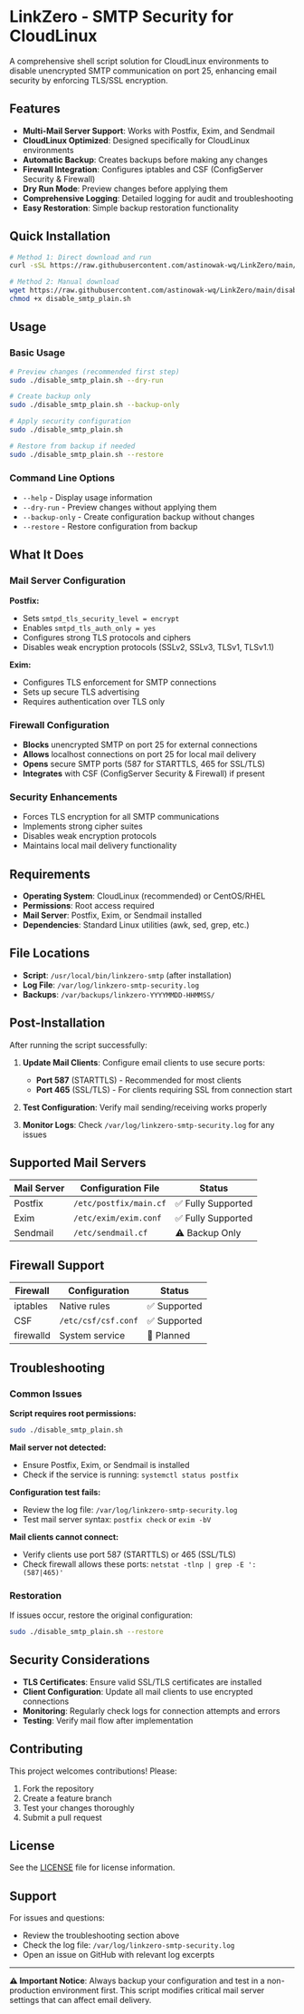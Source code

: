 # LinkZero - SMTP Security for CloudLinux

A comprehensive shell script solution for CloudLinux environments to disable unencrypted SMTP communication on port 25, enhancing email security by enforcing TLS/SSL encryption.

## Features

- **Multi-Mail Server Support**: Works with Postfix, Exim, and Sendmail
- **CloudLinux Optimized**: Designed specifically for CloudLinux environments
- **Automatic Backup**: Creates backups before making any changes
- **Firewall Integration**: Configures iptables and CSF (ConfigServer Security & Firewall)
- **Dry Run Mode**: Preview changes before applying them
- **Comprehensive Logging**: Detailed logging for audit and troubleshooting
- **Easy Restoration**: Simple backup restoration functionality

## Quick Installation

```bash
# Method 1: Direct download and run
curl -sSL https://raw.githubusercontent.com/astinowak-wq/LinkZero/main/install.sh | sudo bash

# Method 2: Manual download
wget https://raw.githubusercontent.com/astinowak-wq/LinkZero/main/disable_smtp_plain.sh
chmod +x disable_smtp_plain.sh
```

## Usage

### Basic Usage

```bash
# Preview changes (recommended first step)
sudo ./disable_smtp_plain.sh --dry-run

# Create backup only
sudo ./disable_smtp_plain.sh --backup-only

# Apply security configuration
sudo ./disable_smtp_plain.sh

# Restore from backup if needed
sudo ./disable_smtp_plain.sh --restore
```

### Command Line Options

- `--help` - Display usage information
- `--dry-run` - Preview changes without applying them
- `--backup-only` - Create configuration backup without changes
- `--restore` - Restore configuration from backup

## What It Does

### Mail Server Configuration

**Postfix:**
- Sets `smtpd_tls_security_level = encrypt`
- Enables `smtpd_tls_auth_only = yes`
- Configures strong TLS protocols and ciphers
- Disables weak encryption protocols (SSLv2, SSLv3, TLSv1, TLSv1.1)

**Exim:**
- Configures TLS enforcement for SMTP connections
- Sets up secure TLS advertising
- Requires authentication over TLS only

### Firewall Configuration

- **Blocks** unencrypted SMTP on port 25 for external connections
- **Allows** localhost connections on port 25 for local mail delivery
- **Opens** secure SMTP ports (587 for STARTTLS, 465 for SSL/TLS)
- **Integrates** with CSF (ConfigServer Security & Firewall) if present

### Security Enhancements

- Forces TLS encryption for all SMTP communications
- Implements strong cipher suites
- Disables weak encryption protocols
- Maintains local mail delivery functionality

## Requirements

- **Operating System**: CloudLinux (recommended) or CentOS/RHEL
- **Permissions**: Root access required
- **Mail Server**: Postfix, Exim, or Sendmail installed
- **Dependencies**: Standard Linux utilities (awk, sed, grep, etc.)

## File Locations

- **Script**: `/usr/local/bin/linkzero-smtp` (after installation)
- **Log File**: `/var/log/linkzero-smtp-security.log`
- **Backups**: `/var/backups/linkzero-YYYYMMDD-HHMMSS/`

## Post-Installation

After running the script successfully:

1. **Update Mail Clients**: Configure email clients to use secure ports:
   - **Port 587** (STARTTLS) - Recommended for most clients
   - **Port 465** (SSL/TLS) - For clients requiring SSL from connection start

2. **Test Configuration**: Verify mail sending/receiving works properly

3. **Monitor Logs**: Check `/var/log/linkzero-smtp-security.log` for any issues

## Supported Mail Servers

| Mail Server | Configuration File | Status |
|-------------|-------------------|---------|
| Postfix | `/etc/postfix/main.cf` | ✅ Fully Supported |
| Exim | `/etc/exim/exim.conf` | ✅ Fully Supported |
| Sendmail | `/etc/sendmail.cf` | ⚠️ Backup Only |

## Firewall Support

| Firewall | Configuration | Status |
|----------|---------------|---------|
| iptables | Native rules | ✅ Supported |
| CSF | `/etc/csf/csf.conf` | ✅ Supported |
| firewalld | System service | 🔄 Planned |

## Troubleshooting

### Common Issues

**Script requires root permissions:**
```bash
sudo ./disable_smtp_plain.sh
```

**Mail server not detected:**
- Ensure Postfix, Exim, or Sendmail is installed
- Check if the service is running: `systemctl status postfix`

**Configuration test fails:**
- Review the log file: `/var/log/linkzero-smtp-security.log`
- Test mail server syntax: `postfix check` or `exim -bV`

**Mail clients cannot connect:**
- Verify clients use port 587 (STARTTLS) or 465 (SSL/TLS)
- Check firewall allows these ports: `netstat -tlnp | grep -E ':(587|465)'`

### Restoration

If issues occur, restore the original configuration:

```bash
sudo ./disable_smtp_plain.sh --restore
```

## Security Considerations

- **TLS Certificates**: Ensure valid SSL/TLS certificates are installed
- **Client Configuration**: Update all mail clients to use encrypted connections
- **Monitoring**: Regularly check logs for connection attempts and errors
- **Testing**: Verify mail flow after implementation

## Contributing

This project welcomes contributions! Please:

1. Fork the repository
2. Create a feature branch
3. Test your changes thoroughly
4. Submit a pull request

## License

See the [LICENSE](LICENSE) file for license information.

## Support

For issues and questions:
- Review the troubleshooting section above
- Check the log file: `/var/log/linkzero-smtp-security.log`
- Open an issue on GitHub with relevant log excerpts

---

**⚠️ Important Notice**: Always backup your configuration and test in a non-production environment first. This script modifies critical mail server settings that can affect email delivery.

